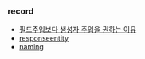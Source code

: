 ### record

* [필드주입보다 생성자 주입을 권하는 이유](https://junghyungil.tistory.com/50?category=892281)
* [responseentity](https://junghyungil.tistory.com/)
* [naming](https://junghyungil.tistory.com/)